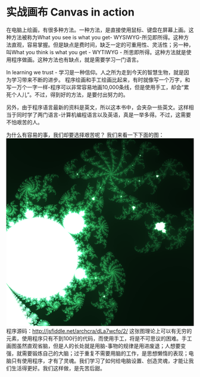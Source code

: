 实战画布
Canvas in action
=======

在电脑上绘画，有很多种方法。一种方法，是直接使用鼠标、键盘在屏幕上画。这种方法被称为What you see is what you get- WYSIWYG-所见即所得。这种方法直观，容易掌握。但是缺点是费时间，缺乏一定的可重用性、灵活性；另一种，叫What you think is what you get - WYTIWYG - 所思即所得。这种方法就是使用程序做画。这种方法也有缺点，就是需要学习一门语言。

In learning we trust - 学习是一种信仰。人之所为走到今天的智慧生物，就是因为学习带来不断的进步。
程序绘画和手工绘画比起来，有时就像写一个万字，和写一万个一字一样-程序可以非常容易地画10,000条线，但是使用手工，却会“累死个人儿”。不过，得到好的方法，是要付出努力的。

另外，由于程序语言最新的资料是英文，所以这本书中，会夹杂一些英文。这样相当于同时学了两门语言-计算机编程语言以及英语，真是一举多得。不过，这需要不怕艰苦的人。

为什么有容易的事，我们却要选择艰苦呢？
我们来看一下下面的图：
![](Mandelbrot2-2.png)
程序源码：http://jsfiddle.net/archcra/dLa7wcfo/2/
这张图理论上可以有无穷的元素，使用程序只有不到100行的代码，而使用手工，将是不可思议的困难。手工画图虽然直观省脑，但是人的长处就是用脑-事物的规律是用进废退；人想要变强，就需要锻炼自己的大脑；过于重复不需要用脑的工作，是思想懒惰的表现；电脑只有使用程序，才有了灵魂。我们学习了如何给电脑设置、创造灵魂，才能让我们生活得更好。我们这样做，是先苦后甜。



